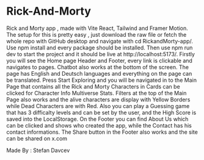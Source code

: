 # Rick-And-Morty
 
Rick and Morty app , made with Vite React, Tailwind and Framer Motion.
The setup for this is pretty easy , just download the raw file or fetch the whole repo with GitHub desktop and navigate with cd RickandMorty-app/.
Use npm install and every package should be installed.
Then use npm run dev to start the project and it should be live at http://localhost:5173/.
Firstly you will see the Home page Header and Footer, every link is clickable and navigates to pages.
Chatbot also works at the bottom of the screen.
The page has English and Deutsch languages and everything on the page can be translated.
Press Start Exploring and you will be navigated in to the Main Page that contains all the Rick and Morty Characters in Cards can be clicked for Character Info
Multiverse Stats.
Filters at the top of the Main Page also works and the alive characters are display with Yellow Borders while Dead Characters are with Red.
Also you can play a Guessing game that has 3 difficalty levels and can be set by the user, and the High Score is saved into the LocalStorage.
On the Footer you can find About Us which can be clicked and shows who created the app, while the Contact has his contact informations.
The Share button in the Footer also works and the site can be shared on x.com 

Made By : Stefan Davcev
